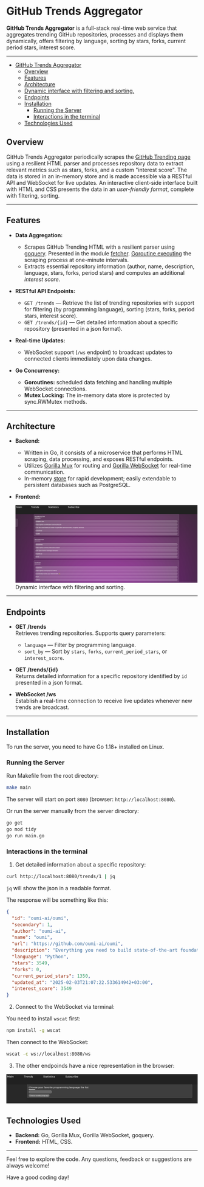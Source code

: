 # GitHub Trends Aggregator

**GitHub Trends Aggregator** is a full-stack real-time web service that aggregates trending GitHub repositories, processes and displays them dynamically, offers filtering by language, sorting by stars, forks, current period stars, interest score. 

---

- [GitHub Trends Aggregator](#github-trends-aggregator)
  - [Overview](#overview)
  - [Features](#features)
  - [Architecture](#architecture)
  - [Dynamic interface with filtering and sorting.](#dynamic-interface-with-filtering-and-sorting)
  - [Endpoints](#endpoints)
  - [Installation](#installation)
    - [Running the Server](#running-the-server)
    - [Interactions in the terminal](#interactions-in-the-terminal)
  - [Technologies Used](#technologies-used)

## Overview

GitHub Trends Aggregator periodically scrapes the [GitHub Trending page](https://github.com/trending) using a resilient HTML parser and processes repository data to extract relevant metrics such as stars, forks, and a custom "interest score". The data is stored in an in-memory store and is made accessible via a RESTful API and WebSocket for live updates. An interactive client-side interface built with HTML and CSS presents the data in an *user-friendly format*, complete with filtering, sorting.

---

## Features

- **Data Aggregation:**  
  - Scrapes GitHub Trending HTML with a resilient parser using [goquery](https://github.com/PuerkitoBio/goquery). Presented in the module [fetcher](server/fetcher/fetcher.go). [Goroutine executing](server/scheduler/scheduler.go) the scraping process at one-minute intervals.  
  - Extracts essential repository information (author, name, description, language, stars, forks, period stars) and computes an additional *interest score*.

- **RESTful API Endpoints:**  
  - `GET /trends` — Retrieve the list of trending repositories with support for filtering (by programming language), sorting (stars, forks, period stars, interest score).  
  - `GET /trends/{id}` — Get detailed information about a specific repository (presented in a json format).  

- **Real-time Updates:**  
  - WebSocket support (`/ws` endpoint) to broadcast updates to connected clients immediately upon data changes.

- **Go Concurrency:**  
  - **Goroutines:** scheduled data fetching and handling multiple WebSocket connections.
  - **Mutex Locking:** The in-memory data store is protected by sync.RWMutex methods.
 
---

## Architecture

- **Backend:**  
  - Written in Go, it consists of a microservice that performs HTML scraping, data processing, and exposes RESTful endpoints.
  - Utilizes [Gorilla Mux](https://github.com/gorilla/mux) for routing and [Gorilla WebSocket](https://github.com/gorilla/websocket) for real-time communication.
  - In-memory [store](server/store/store.go) for rapid development; easily extendable to persistent databases such as PostgreSQL.

- **Frontend:**  

  ![Trends page](images/image.png)
  Dynamic interface with filtering and sorting.
---

## Endpoints

- **GET /trends**  
  Retrieves trending repositories. Supports query parameters:  
  - `language` — Filter by programming language.  
  - `sort_by` — Sort by `stars`, `forks`, `current_period_stars`, or `interest_score`.  

- **GET /trends/{id}**  
  Returns detailed information for a specific repository identified by `id` presented in a json format.

- **WebSocket /ws**  
  Establish a real-time connection to receive live updates whenever new trends are broadcast.

---

## Installation

To run the server, you need to have Go 1.18+ installed on Linux.

### Running the Server

Run Makefile from the root directory:
   ```bash
   make main
   ```
   The server will start on port `8080` (browser: `http://localhost:8080`).

   Or run the server manually from the server directory:
   ```bash
   go get
   go mod tidy
   go run main.go
   ```

### Interactions in the terminal

1) Get detailed information about a specific repository:
```bash
curl http://localhost:8080/trends/1 | jq
```
`jq` will show the json in a readable format.

The response will be something like this:

```json
{
  "id": "oumi-ai/oumi",
  "secondary": 1,
  "author": "oumi-ai",
  "name": "oumi",
  "url": "https://github.com/oumi-ai/oumi",
  "description": "Everything you need to build state-of-the-art foundation models, end-to-end.",
  "language": "Python",
  "stars": 3549,
  "forks": 0,
  "current_period_stars": 1350,
  "updated_at": "2025-02-03T21:07:22.533614942+03:00",
  "interest_score": 3549
}
```

2) Connect to the WebSocket via terminal:

You need to install `wscat` first:
```bash
npm install -g wscat
```

Then connect to the WebSocket:
```bash
wscat -c ws://localhost:8080/ws
```

3) The other endpoinds have a nice representation in the browser: 


![Main page](images/image2.png)


## Technologies Used

- **Backend:** Go, Gorilla Mux, Gorilla WebSocket, goquery.
- **Frontend:** HTML, CSS.

---

Feel free to explore the code. Any questions, feedback or suggestions are always welcome!

Have a good coding day!